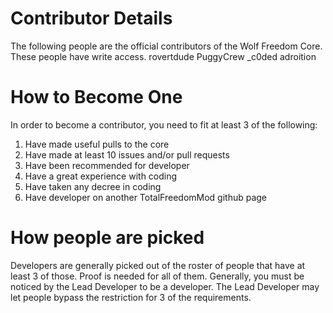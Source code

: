 # Contributor Details #
The following people are the official contributors of the Wolf Freedom Core.
These people have write access.
rovertdude
PuggyCrew
_c0ded
adroition

# How to Become One #
In order to become a contributor, you need to fit at least 3 of the following:
1. Have made useful pulls to the core
2. Have made at least 10 issues and/or pull requests
3. Have been recommended for developer
4. Have a great experience with coding
5. Have taken any decree in coding
6. Have developer on another TotalFreedomMod github page

# How people are picked #
Developers are generally picked out of the roster of people that have at least 3 of those.
Proof is needed for all of them.
Generally, you must be noticed by the Lead Developer to be a developer.
The Lead Developer may let people bypass the restriction for 3 of the requirements.
